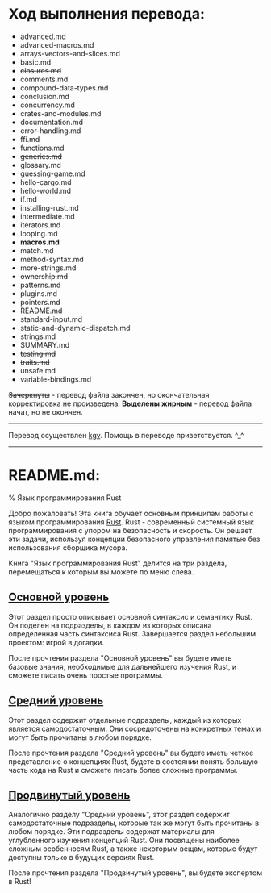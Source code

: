 # Ход выполнения перевода:

 - advanced.md
 - advanced-macros.md
 - arrays-vectors-and-slices.md
 - basic.md
 - ~~closures.md~~
 - comments.md
 - compound-data-types.md
 - conclusion.md
 - concurrency.md
 - crates-and-modules.md
 - documentation.md
 - ~~error-handling.md~~
 - ffi.md
 - functions.md
 - ~~generics.md~~
 - glossary.md
 - guessing-game.md
 - hello-cargo.md
 - hello-world.md
 - if.md
 - installing-rust.md
 - intermediate.md
 - iterators.md
 - looping.md
 - **macros.md**
 - match.md
 - method-syntax.md
 - more-strings.md
 - ~~ownership.md~~
 - patterns.md
 - plugins.md
 - pointers.md
 - ~~README.md~~
 - standard-input.md
 - static-and-dynamic-dispatch.md
 - strings.md
 - SUMMARY.md
 - ~~testing.md~~
 - ~~traits.md~~
 - unsafe.md
 - variable-bindings.md

~~Зачеркнуты~~ - перевод файла закончен, но окончательная корректировка не произведена.
**Выделены жирным** - перевод файла начат, но не окончен.

----

Перевод осуществлен [kgv](https://github.com/kgv). Помощь в переводе приветствуется. ^_^

----

# README.md:

% Язык программирования Rust

Добро пожаловать! Эта книга обучает основным принципам работы с языком программирования [Rust](http://www.rust-lang.org/). Rust - современный системный язык программирования с упором на безопасность и скорость. Он решает эти задачи, используя концепции безопасного управления памятью без использования сборщика мусора.

Книга "Язык программирования Rust" делится на три раздела, перемещаться к которым вы можете по меню слева.

<h2 class="section-header"><a href="basic.html">Основной уровень</a></h2>

Этот раздел просто описывает основной синтаксис и семантику Rust. Он поделен на подразделы, в каждом из которых описана определенная часть синтаксиса Rust. Завершается раздел небольшим проектом: игрой в догадки.

После прочтения раздела "Основной уровень" вы будете иметь базовые знания, необходимые для дальнейшего изучения Rust, и сможете писать очень простые программы.

<h2 class="section-header"><a href="intermediate.html">Средний уровень</a></h2>

Этот раздел содержит отдельные подразделы, каждый из которых является самодостаточным. Они сосредоточены на конкретных темах и могут быть прочитаны в любом порядке.

После прочтения раздела "Средний уровень" вы будете иметь четкое представление о концепциях Rust, будете в состоянии понять большую часть кода на Rust и сможете писать более сложные программы.

<h2 class="section-header"><a href="advanced.html">Продвинутый уровень</a></h2>

Аналогично разделу "Средний уровень", этот раздел содержит самодостаточные подразделы, которые так же могут быть прочитаны в любом порядке. Эти подразделы содержат материалы для углубленного изучения концепций Rust. Они посвящены наиболее сложным особенносям Rust, а также некоторым вещам, которые будут доступны только в будущих версиях Rust.

После прочтения раздела "Продвинутый уровень", вы будете экспертом в Rust!
